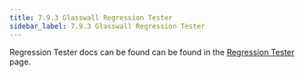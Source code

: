 ```yaml
---
title: 7.9.3 Glasswall Regression Tester
sidebar_label: 7.9.3 Glasswall Regression Tester
---
```


Regression Tester docs can be found can be found in the [Regression Tester](../../4-testing/artifacts/GwRegressionTester) page.
